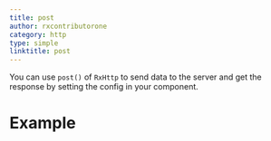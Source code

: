 ```yaml
---
title: post
author: rxcontributorone
category: http
type: simple
linktitle: post
---
```


You can use `post()` of `RxHttp` to send data to the server and get the response by setting the config in your component.

# Example

<div component="app-example-runner" ref-component="app-post-complete" title="Post" key="complete"></div>
